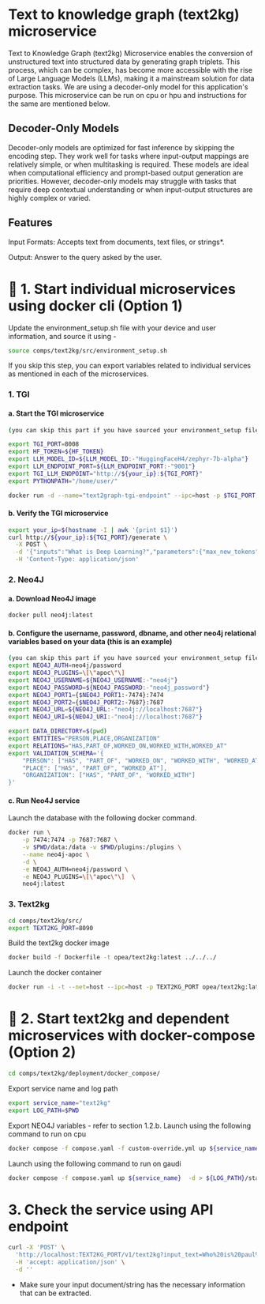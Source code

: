 # Text to knowledge graph (text2kg) microservice

Text to Knowledge Graph (text2kg) Microservice enables the conversion of unstructured text into structured data by generating graph triplets. This process, which can be complex, has become more accessible with the rise of Large Language Models (LLMs), making it a mainstream solution for data extraction tasks. We are using a decoder-only model for this application's purpose.
This microservice can be run on cpu or hpu and instructions for the same are mentioned below.

## Decoder-Only Models
Decoder-only models are optimized for fast inference by skipping the encoding step. They work well for tasks where input-output mappings are relatively simple, or when multitasking is required. These models are ideal when computational efficiency and prompt-based output generation are priorities. However, decoder-only models may struggle with tasks that require deep contextual understanding or when input-output structures are highly complex or varied.


## Features
Input Formats: Accepts text from documents, text files, or strings*.

Output: Answer to the query asked by the user.


# 🚀 1. Start individual microservices using docker cli (Option 1)

Update the environment_setup.sh file with your device and user information, and source it using - 
```bash
source comps/text2kg/src/environment_setup.sh
```
If you skip this step, you can export variables related to individual services as mentioned in each of the microservices.
### 1. TGI 

#### a. Start the TGI microservice
```bash
(you can skip this part if you have sourced your environment_setup file already)

export TGI_PORT=8008
export HF_TOKEN=${HF_TOKEN}
export LLM_MODEL_ID=${LLM_MODEL_ID:-"HuggingFaceH4/zephyr-7b-alpha"}
export LLM_ENDPOINT_PORT=${LLM_ENDPOINT_PORT:-"9001"}
export TGI_LLM_ENDPOINT="http://${your_ip}:${TGI_PORT}"
export PYTHONPATH="/home/user/"
```
```bash
docker run -d --name="text2graph-tgi-endpoint" --ipc=host -p $TGI_PORT:80 -v ./data:/data --shm-size 1g -e HF_TOKEN=${HF_TOKEN} -e model=${LLM_MODEL_ID} ghcr.io/huggingface/text-generation-inference:2.1.0 --model-id $LLM_MODEL_ID
```
#### b. Verify the TGI microservice
```bash
export your_ip=$(hostname -I | awk '{print $1}')
curl http://${your_ip}:${TGI_PORT}/generate \
  -X POST \
  -d '{"inputs":"What is Deep Learning?","parameters":{"max_new_tokens":17, "do_sample": true}}' \
  -H 'Content-Type: application/json'
```
### 2. Neo4J
#### a. Download Neo4J image
```bash
docker pull neo4j:latest
```
#### b. Configure the username, password, dbname, and other neo4j relational variables based on your data (this is an example)
```bash
(you can skip this part if you have sourced your environment_setup file already)
export NEO4J_AUTH=neo4j/password
export NEO4J_PLUGINS=\[\"apoc\"\]
export NEO4J_USERNAME=${NEO4J_USERNAME:-"neo4j"}
export NEO4J_PASSWORD=${NEO4J_PASSWORD:-"neo4j_password"}
export NEO4J_PORT1={$NEO4J_PORT1:-7474}:7474
export NEO4J_PORT2={$NEO4J_PORT2:-7687}:7687
export NEO4J_URL=${NEO4J_URL:-"neo4j://localhost:7687"}
export NEO4J_URI=${NEO4J_URI:-"neo4j://localhost:7687"}

export DATA_DIRECTORY=$(pwd)
export ENTITIES="PERSON,PLACE,ORGANIZATION"
export RELATIONS="HAS,PART_OF,WORKED_ON,WORKED_WITH,WORKED_AT"
export VALIDATION_SCHEMA='{
    "PERSON": ["HAS", "PART_OF", "WORKED_ON", "WORKED_WITH", "WORKED_AT"],
    "PLACE": ["HAS", "PART_OF", "WORKED_AT"],
    "ORGANIZATION": ["HAS", "PART_OF", "WORKED_WITH"]
}'
```
#### c. Run Neo4J service
Launch the database with the following docker command.
```bash
docker run \
    -p 7474:7474 -p 7687:7687 \
    -v $PWD/data:/data -v $PWD/plugins:/plugins \
    --name neo4j-apoc \
    -d \
    -e NEO4J_AUTH=neo4j/password \
    -e NEO4J_PLUGINS=\[\"apoc\"\]  \
    neo4j:latest
```
### 3. Text2kg
```bash
cd comps/text2kg/src/
export TEXT2KG_PORT=8090
```
Build the text2kg docker image
```bash
docker build -f Dockerfile -t opea/text2kg:latest ../../../
```
Launch the docker container
```bash
docker run -i -t --net=host --ipc=host -p TEXT2KG_PORT opea/text2kg:latest -v data:/home/user/comps/text2kg/src/data /bin/bash
```
# 🚀 2. Start text2kg and dependent microservices with docker-compose (Option 2)
```bash
cd comps/text2kg/deployment/docker_compose/
```
Export service name and log path
```bash
export service_name="text2kg"
export LOG_PATH=$PWD
```
Export NEO4J variables - refer to section 1.2.b.
Launch using the following command to run on cpu
```bash
docker compose -f compose.yaml -f custom-override.yml up ${service_name}  -d > ${LOG_PATH}/start_services_with_compose.log
```
Launch using  the following command to run on gaudi
```bash
docker compose -f compose.yaml up ${service_name}  -d > ${LOG_PATH}/start_services_with_compose.log
```
# 3. Check the service using API endpoint
```bash
curl -X 'POST' \
  'http://localhost:TEXT2KG_PORT/v1/text2kg?input_text=Who%20is%20paul%20graham%3F' \
  -H 'accept: application/json' \
  -d ''
```
* Make sure your input document/string has the necessary information that can be extracted.
